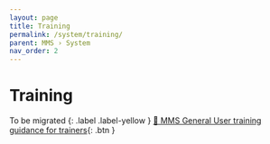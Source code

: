 ```yaml
---
layout: page
title: Training
permalink: /system/training/
parent: MMS › System
nav_order: 2
---
```


# Training
To be migrated
{: .label .label-yellow }
[📄 MMS General User training guidance for trainers](https://docs.google.com/document/d/1NkMoH65tm_UGN3_wFZFItzMxDCBgiijJxoudvsaYQ4Q/edit){: .btn }
